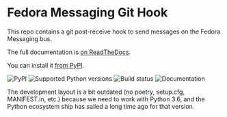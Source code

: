 # Fedora Messaging Git Hook

This repo contains a git post-receive hook to send messages on the Fedora Messaging bus.

The full documentation is [on ReadTheDocs](https://fedora-messaging-git-hook.readthedocs.io).

You can install it [from PyPI](https://pypi.org/project/fedora-messaging-git-hook/).

![PyPI](https://img.shields.io/pypi/v/fedora-messaging-git-hook.svg)
![Supported Python versions](https://img.shields.io/pypi/pyversions/fedora-messaging-git-hook.svg)
![Build status](http://github.com/fedora-infra/fedora-messaging-git-hook/actions/workflows/main.yml/badge.svg?branch=develop)
![Documentation](https://readthedocs.org/projects/fedora-messaging-git-hook/badge/?version=latest)


The development layout is a bit outdated (no poetry, setup.cfg, MANIFEST.in,
etc.) because we need to work with Python 3.6, and the Python ecosystem ship
has sailed a long time ago for that version.

